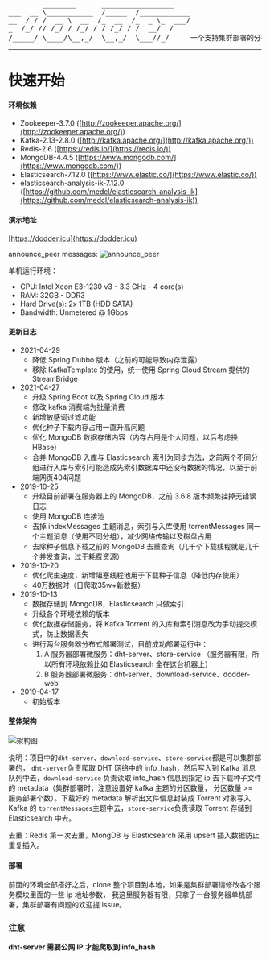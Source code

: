 <pre>
        ________      _________________
___  __ \___________  /_____  /____________
__  / / /  __ \  __  /_  __  /_  _ \_  ___/
_  /_/ // /_/ / /_/ / / /_/ / /  __/  /
/_____/ \____/\__,_/  \__,_/  \___//_/     一个支持集群部署的分布式 DHT 网络爬虫。
</pre>
-------
# 快速开始
#### 环境依赖
- Zookeeper-3.7.0 ([http://zookeeper.apache.org/](http://zookeeper.apache.org/))
- Kafka-2.13-2.8.0 ([http://kafka.apache.org/](http://kafka.apache.org/))
- Redis-2.6 ([https://redis.io/](https://redis.io/))
- MongoDB-4.4.5 ([https://www.mongodb.com/](https://www.mongodb.com/))
- Elasticsearch-7.12.0 ([https://www.elastic.co/](https://www.elastic.co/))
- elasticsearch-analysis-ik-7.12.0 ([https://github.com/medcl/elasticsearch-analysis-ik](https://github.com/medcl/elasticsearch-analysis-ik))
#### 演示地址
[https://dodder.icu](https://dodder.icu)

announce_peer messages:
![announce_peer](https://github.com/xwlcn/img/raw/master/announce_peer.gif)

单机运行环境：
* CPU:	Intel Xeon E3-1230 v3 - 3.3 GHz - 4 core(s)
* RAM:	32GB - DDR3
* Hard Drive(s):	2x 1TB (HDD SATA)
* Bandwidth:	Unmetered @ 1Gbps

#### 更新日志
* 2021-04-29
  - 降低 Spring Dubbo 版本（之前的可能导致内存泄露）
  - 移除 KafkaTemplate 的使用，统一使用 Spring Cloud Stream 提供的 StreamBridge
* 2021-04-27
  - 升级 Spring Boot 以及 Spring Cloud 版本
  - 修改 kafka 消费端为批量消费
  - 新增敏感词过滤功能
  - 优化种子下载内存占用一直升高问题
  - 优化 MongoDB 数据存储内容（内存占用是个大问题，以后考虑换 HBase）
  - 合并 MongoDB 入库与 Elasticsearch 索引为同步方法，之前两个不同分组进行入库与索引可能造成先索引数据库中还没有数据的情况，以至于前端网页404问题
* 2019-10-25
  - 升级目前部署在服务器上的 MongoDB，之前 3.6.8 版本频繁挂掉无错误日志
  - 使用 MongoDB 连接池
  - 去掉 indexMessages 主题消息，索引与入库使用 torrentMessages 同一个主题消息（使用不同分组），减少网络传输以及磁盘占用
  - 去除种子信息下载之前的 MongoDB 去重查询（几千个下载线程就是几千个并发查询，过于耗费资源）
* 2019-10-20
  - 优化爬虫速度，新增阻塞线程池用于下载种子信息（降低内存使用）
  - 40万数据时（日爬取35w+新数据）
* 2019-10-13
  - 数据存储到 MongoDB，Elasticsearch 只做索引
  - 升级各个环境依赖的版本
  - 优化数据存储服务，将 Kafka Torrent 的入库和索引消息改为手动提交模式，防止数据丢失
  - 进行两台服务器分布式部署测试，目前成功部署运行中：
     1. A 服务器部署微服务：dht-server、store-service （服务器有限，所以所有环境依赖比如 Elasticsearch 全在这台机器上）
     2. B 服务器部署微服务：dht-server、download-service、dodder-web
* 2019-04-17
  - 初始版本

#### 整体架构
![架构图](https://github.com/xwlcn/Dodder/raw/master/20190305.jpg)

说明：项目中的`dht-server`、`download-service`、`store-service`都是可以集群部署的，
`dht-server`负责爬取 DHT 网络中的 info_hash，然后写入到 Kafka 消息队列中去，`download-service`
负责读取 info_hash 信息到指定 ip 去下载种子文件的 metadata（集群部署时，注意设置好 kafka 主题的分区数量，
分区数量 >= 服务部署个数）。下载好的 metadata 解析出文件信息封装成 Torrent 对象写入 Kafka 的
`torrentMessages`主题中去，`store-service`负责读取 Torrent 存储到 Elasticsearch 中去。

去重：Redis 第一次去重，MongDB 与 Elasticsearch 采用 upsert 插入数据防止重复插入。

#### 部署
前面的环境全部搭好之后，clone 整个项目到本地，如果是集群部署请修改各个服务模块里面的一些 ip 地址参数，
我这里服务器有限，只拿了一台服务器单机部署，集群部署有问题的欢迎提 issue。

### 注意
**dht-server 需要公网 IP 才能爬取到 info_hash**
